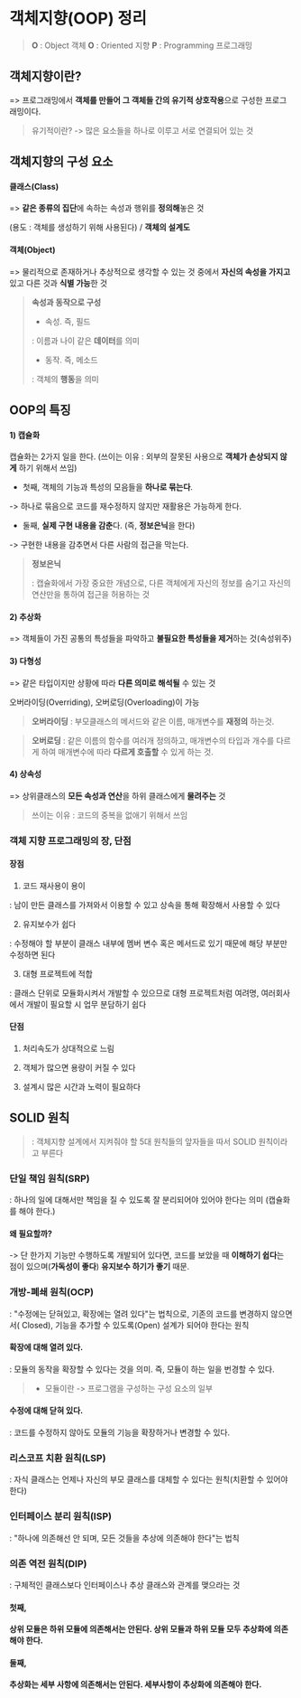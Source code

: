 # 객체지향(OOP) 정리

> **O** : Object 객체 **O** : Oriented 지향 **P** : Programming 프로그래밍

## 객체지향이란?

=> 프로그래밍에서 **객체를 만들어 그 객체들 간의 유기적 상호작용**으로 구성한 프로그래밍이다. 

>  유기적이란? -> 많은 요소들을 하나로 이루고 서로 연결되어 있는 것



## 객체지향의 구성 요소

#### **클래스(Class)**

=> **같은 종류의 집단**에 속하는 속성과 행위를 **정의해**놓은 것

 (용도 : 객체를 생성하기 위해 사용된다) / **객체의 설계도**

#### **객체(Object)**

=> 물리적으로 존재하거나 추상적으로 생각할 수 있는 것 중에서 **자신의 속성을 가지고** 있고 다른 것과 **식별 가능**한 것

> **속성과 동작으로 구성** 
>
> * 속성. 즉, 필드
>
> : 이름과 나이 같은 **데이터**를 의미 
>
> * 동작. 즉, 메소드
>
> : 객체의 **행동**을 의미



## OOP의 특징

#### **1) 캡슐화**

캡슐화는 2가지 일을 한다. (쓰이는 이유 : 외부의 잘못된 사용으로 **객체가 손상되지 않게** 하기 위해서 쓰임)

* 첫째, 객체의 기능과 특성의 모음들을 **하나로 묶는다**.

-> 하나로 묶음으로 코드를 재수정하지 않지만 재활용은 가능하게 한다.

* 둘째, **실제 구현 내용을 감춘**다. (즉, **정보은닉**을 한다)

-> 구현한 내용을 감추면서 다른 사람의 접근을 막는다.

> **정보은닉**
>
> :  캡슐화에서 가장 중요한 개념으로, 다른 객체에게 자신의 정보를 숨기고 자신의 연산만을 통하여 접근을 허용하는 것

#### **2) 추상화**

=> 객체들이 가진 공통의 특성들을 파악하고 **불필요한 특성들을 제거**하는 것(속성위주) 

#### **3) 다형성**

=> 같은 타입이지만 상황에 따라 **다른 의미로 해석될** 수 있는 것

오버라이딩(Overriding), 오버로딩(Overloading)이 가능

>  **오버라이딩** : 부모클래스의 메서드와 같은 이름, 매개변수를 **재정의** 하는것.

>  **오버로딩** : 같은 이름의 함수를 여러개 정의하고, 매개변수의 타입과 개수를 다르게 하여 매개변수에 따라 **다르게 호출할** 수 있게 하는 것.

#### **4) 상속성**

=> 상위클래스의 **모든 속성과 연산**을 하위 클래스에게 **물려주는** 것 

> 쓰이는 이유 : 코드의 중복을 없애기 위해서 쓰임



### 객체 지향 프로그래밍의 장, 단점

#### **장점**

1) 코드 재사용이 용이

: 남이 만든 클래스를 가져와서 이용할 수 있고 상속을 통해 확장해서 사용할 수 있다

2) 유지보수가 쉽다

: 수정해야 할 부분이 클래스 내부에 멤버 변수 혹은 메서드로 있기 때문에 해당 부분만 수정하면 된다

3) 대형 프로젝트에 적합

: 클래스 단위로 모듈화시켜서 개발할 수 있으므로 대형 프로젝트처럼 여려명, 여러회사에서 개발이 필요할 시 업무 분담하기 쉽다

#### **단점**

1) 처리속도가 상대적으로 느림

2) 객체가 많으면 용량이 커질 수 있다

3) 설계시 많은 시간과 노력이 필요하다



## SOLID 원칙

>  : 객체지향 설계에서 지켜줘야 할  5대 원칙들의 앞자들을 따서 SOLID 원칙이라고 부른다

### 단일 책임 원칙(SRP)

: 하나의 일에 대해서만 책임을 질 수 있도록 잘 분리되어야 있어야 한다는 의미 (캡슐화를 해야 한다.)

#### 왜 필요할까?

 -> 단 한가지 기능만 수행하도록 개발되어 있다면, 코드를 보았을 때 **이해하기 쉽다**는 점이 있으며(**가독성이 좋다**) **유지보수 하기가 좋기** 때문. 

### 개방-폐쇄 원칙(OCP)

: "수정에는 닫혀있고, 확장에는 열려 있다"는 법칙으로, 기존의 코드를 변경하지 않으면서( Closed), 기능을 추가할 수 있도록(Open) 설계가 되어야 한다는 원칙

#### 확장에 대해 열려 있다.

: 모듈의 동작을 확장할 수 있다는 것을 의미. 즉, 모듈이 하는 일을 번경할 수 있다.

> * 모듈이란 -> 프로그램을 구성하는 구성 요소의 일부

#### 수정에 대해 닫혀 있다.

: 코드를 수정하지 않아도 모듈의 기능을 확장하거나 변경할 수 있다.

### 리스코프 치환 원칙(LSP)

: 자식 클래스는 언제나 자신의 부모 클래스를 대체할 수 있다는 원칙(치환할 수 있어야 한다)

### 인터페이스 분리 원칙(ISP)

: "하나에 의존해선 안 되며, 모든 것들을 추상에 의존해야 한다"는 법칙

### 의존 역전 원칙(DIP)

: 구체적인 클래스보다 인터페이스나 추상 클래스와 관계를 맺으라는 것

#### 첫째,

**상위 모듈은 하위 모듈에 의존해서는 안된다. 상위 모듈과 하위 모듈 모두 추상화에 의존해야 한다.**

#### 둘째,

**추상화는 세부 사항에 의존해서는 안된다. 세부사항이 추상화에 의존해야 한다.**